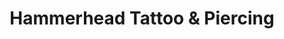 ---
title: "Hammerhead Tattoo & Piercing"
url: /ulm/hammerhead-tattoo-und-piercing/
shop: Tattoo
---